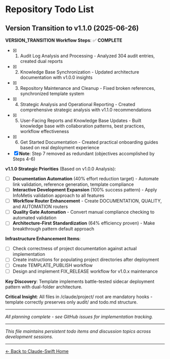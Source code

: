 # Repository Todo List

## Version Transition to v1.1.0 (2025-06-26)

**VERSION_TRANSITION Workflow Steps**: ✅ **COMPLETE**
- [x] 1. Audit Log Analysis and Processing - Analyzed 304 audit entries, created dual reports
- [x] 2. Knowledge Base Synchronization - Updated architecture documentation with v1.0.0 insights
- [x] 3. Repository Maintenance and Cleanup - Fixed broken references, synchronized template system
- [x] 4. Strategic Analysis and Operational Reporting - Created comprehensive strategic analysis with v1.1.0 recommendations
- [x] 5. User-Facing Reports and Knowledge Base Updates - Built knowledge base with collaboration patterns, best practices, workflow effectiveness
- [x] 6. Get Started Documentation - Created practical onboarding guides based on real deployment experience
- [x] **Note**: Step 7 removed as redundant (objectives accomplished by Steps 4-6)

**v1.1.0 Strategic Priorities** (Based on v1.0.0 Analysis):
- [ ] **Documentation Automation** (40% effort reduction target) - Automate link validation, reference generation, template compliance
- [ ] **Interactive Development Expansion** (100% success pattern) - Apply InfoMetis validation approach to all features
- [ ] **Workflow Router Enhancement** - Create DOCUMENTATION, QUALITY, and AUTOMATION routers
- [ ] **Quality Gate Automation** - Convert manual compliance checking to automated validation
- [ ] **Architecture-First Standardization** (64% efficiency proven) - Make breakthrough pattern default approach

**Infrastructure Enhancement Items**:
- [ ] Check correctness of project documentation against actual implementation
- [ ] Create instructions for populating project directories after deployment
- [ ] Create TEMPLATE_PUBLISH workflow
- [ ] Design and implement FIX_RELEASE workflow for v1.0.x maintenance

**Key Discovery**: Template implements battle-tested sidecar deployment pattern with dual-folder architecture.

**Critical Insight**: All files in /claude/project/ root are mandatory hooks - template correctly preserves only audit/ and todo.md structure.

---

*All planning complete - see GitHub issues for implementation tracking.*

---

*This file maintains persistent todo items and discussion topics across development sessions.*

---

[← Back to Claude-Swift Home](../../README.md)